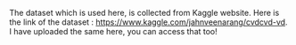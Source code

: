 The dataset which is used here, is collected from Kaggle website. Here is the link of the dataset :  https://www.kaggle.com/jahnveenarang/cvdcvd-vd. I have uploaded the same here, you can access that too!

